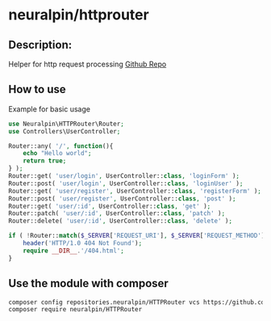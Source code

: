 # neuralpin/httprouter

## Description:
Helper for http request processing
[Github Repo](https://github.com/neuralpin/httprouter)

## How to use

Example for basic usage
```php
use Neuralpin\HTTPRouter\Router;
use Controllers\UserController;

Router::any( '/', function(){
    echo "Hello world";
    return true;
} );
Router::get( 'user/login', UserController::class, 'loginForm' );
Router::post( 'user/login', UserController::class, 'loginUser' );
Router::get( 'user/register', UserController::class, 'registerForm' );
Router::post( 'user/register', UserController::class, 'post' );
Router::get( 'user/:id', UserController::class, 'get' );
Router::patch( 'user/:id', UserController::class, 'patch' );
Router::delete( 'user/:id', UserController::class, 'delete' );

if ( !Router::match($_SERVER['REQUEST_URI'], $_SERVER['REQUEST_METHOD']) ) {
    header('HTTP/1.0 404 Not Found');
    require __DIR__.'/404.html';
}
```
## Use the module with composer
```bash
composer config repositories.neuralpin/HTTPRouter vcs https://github.com/neuralpin/httprouter
composer require neuralpin/HTTPRouter
```